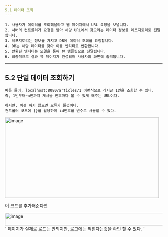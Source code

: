 ```yaml
---
5.1 데이터 조회
---
```


```
1. 사용자가 데이터를 조회해달라고 웹 페이지에서 URL 요청을 보냅니다.
2. 서버의 컨트롤러가 요청을 받아 해당 URL에서 찾으려는 데이터 정보를 레포지토리로 전달합니다.
3. 레포지토리는 정보를 가지고 DB에 데이터 조회를 요청합니다.
4. DB는 해당 데이터를 찾아 이를 엔티티로 반환합니다.
5. 반환된 엔티티는 모델을 통해 뷰 템플릿으로 전달됩니다.
6. 최종적으로 결과 뷰 페이지가 완성되어 사용자의 화면에 출력됩니다.
```

---
5.2 단일 데이터 조회하기
---

```
예를 들어, localhost:8080/articles/1 이런식으로 게시글 1번을 조회할 수 있다.
즉, 1번부터~n번까지 게시물 번호마다 볼 수 있게 해주는 URL이다.

하지만, 이걸 하지 않으면 오류가 뜰것이다.
컨트롤러 코드에 {}를 활용하여 id번호를 변수로 사용할 수 있다.
```
<img width="492" height="258" alt="image" src="https://github.com/user-attachments/assets/27e57ed8-4b90-45c8-94ea-bffa1b8d98eb" />

이 코드를 추가해준다면

<img width="910" height="40" alt="image" src="https://github.com/user-attachments/assets/e4af29b8-6019-4d92-8b4c-cff19c242d99" />
`
페이지가 실제로 로드는 안되지만, 로그에는 찍힌다는것을 확인 할 수 있다.
`
